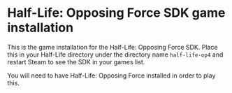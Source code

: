 # Half-Life: Opposing Force SDK game installation

This is the game installation for the Half-Life: Opposing Force SDK.
Place this in your Half-Life directory under the directory name `half-life-op4` and restart Steam to see the SDK in your games list.

You will need to have Half-Life: Opposing Force installed in order to play this.
